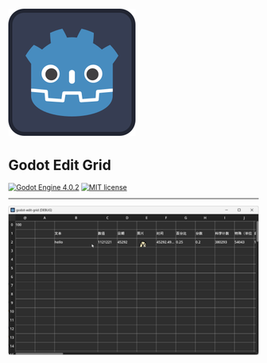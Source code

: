 ![Plugin Logo](icon.svg)

# Godot Edit Grid

[![Godot Engine 4.0.2](https://img.shields.io/badge/Godot%20Engine-4.0.2-blue)](https://godotengine.org/)
[![MIT license](https://img.shields.io/badge/license-MIT-blue.svg)](https://lbesson.mit-license.org/)


---


![界面](addons/edit_grid/assets/2024-03-16_140644.png)
